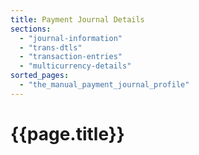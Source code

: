 ```yaml
---
title: Payment Journal Details
sections:
  - "journal-information"
  - "trans-dtls"
  - "transaction-entries"
  - "multicurrency-details"
sorted_pages:
  - "the_manual_payment_journal_profile"
---
```

# {{page.title}}
